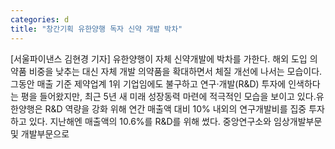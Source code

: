 ```yaml
---
categories: d
title: "창간기획 유한양행 독자 신약 개발 박차"
---
```

[서울파이낸스 김현경 기자] 유한양행이 자체 신약개발에 박차를 가한다. 해외 도입 의약품 비중을 낮추는 대신 자체 개발 의약품을 확대하면서 체질 개선에 나서는 모습이다. 그동안 매출 기준 제약업계 1위 기업임에도 불구하고 연구·개발(R&D) 투자에 인색하다는 평을 들어왔지만, 최근 5년 새 미래 성장동력 마련에 적극적인 모습을 보이고 있다.유한양행은 R&D 역량을 강화 위해 연간 매출액 대비 10% 내외의 연구개발비를 집중 투자하고 있다. 지난해엔 매출액의 10.6%를 R&D를 위해 썼다. 중앙연구소와 임상개발부문 및 개발부문으로